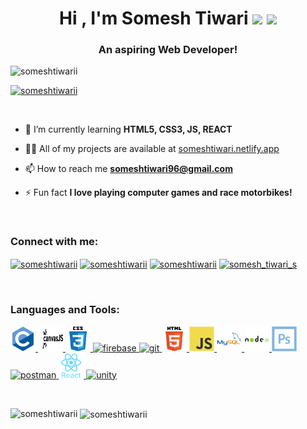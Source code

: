 <h1 align="center">Hi , I'm Somesh Tiwari <img src="https://media.giphy.com/media/hvRJCLFzcasrR4ia7z/giphy.gif" width="28"> <img src="https://emojis.slackmojis.com/emojis/images/1531849430/4246/blob-sunglasses.gif?1531849430" width="28"/></h3></h1>
<h3 align="center">An aspiring Web Developer!</h3>

<p align="left"> <img src="https://komarev.com/ghpvc/?username=someshtiwarii&label=Profile%20views&color=0e75b6&style=flat" alt="someshtiwarii" /> </p>
<p align="left"> <a href="https://twitter.com/someshtiwarii target="blank"><img src="https://img.shields.io/twitter/follow/someshtiwarii?logo=twitter&style=for-the-badge" alt="someshtiwarii" /></a> </p>
<br>

- 🌱 I’m currently learning **HTML5, CSS3, JS, REACT**

- 👨‍💻 All of my projects are available at [someshtiwari.netlify.app](someshtiwari.netlify.app)

- 📫 How to reach me **someshtiwari96@gmail.com**

- ⚡ Fun fact **I love playing computer games and race motorbikes!**
<br>

<h3 align="left">Connect with me:</h3>
<p align="left">
<a href="https://twitter.com/someshtiwarii" target="blank"><img align="center" src="https://raw.githubusercontent.com/rahuldkjain/github-profile-readme-generator/master/src/images/icons/Social/twitter.svg" alt="someshtiwarii" height="30" width="40" /></a>
<a href="https://linkedin.com/in/someshtiwarii" target="blank"><img align="center" src="https://raw.githubusercontent.com/rahuldkjain/github-profile-readme-generator/master/src/images/icons/Social/linked-in-alt.svg" alt="someshtiwarii" height="30" width="40" /></a>
<a href="https://codesandbox.com/someshtiwarii" target="blank"><img align="center" src="https://cdn.jsdelivr.net/npm/simple-icons@3.0.1/icons/codesandbox.svg" alt="someshtiwarii" height="30" width="40" /></a>
<a href="https://instagram.com/somesh_tiwari_s" target="blank"><img align="center" src="https://raw.githubusercontent.com/rahuldkjain/github-profile-readme-generator/master/src/images/icons/Social/instagram.svg" alt="somesh_tiwari_s" height="30" width="40" /></a>
</p>
<br>

<h3 align="left">Languages and Tools:</h3>
<p align="left"> <a href="https://www.cprogramming.com/" target="_blank"> <img src="https://raw.githubusercontent.com/devicons/devicon/master/icons/c/c-original.svg" alt="c" width="40" height="40"/> </a> <a href="https://canvasjs.com" target="_blank"> <img src="https://raw.githubusercontent.com/Hardik0307/Hardik0307/master/assets/canvasjs-charts.svg" alt="canvasjs" width="40" height="40"/> </a> <a href="https://www.w3schools.com/css/" target="_blank"> <img src="https://raw.githubusercontent.com/devicons/devicon/master/icons/css3/css3-original-wordmark.svg" alt="css3" width="40" height="40"/> </a> <a href="https://firebase.google.com/" target="_blank"> <img src="https://www.vectorlogo.zone/logos/firebase/firebase-icon.svg" alt="firebase" width="40" height="40"/> </a> <a href="https://git-scm.com/" target="_blank"> <img src="https://www.vectorlogo.zone/logos/git-scm/git-scm-icon.svg" alt="git" width="40" height="40"/> </a> <a href="https://www.w3.org/html/" target="_blank"> <img src="https://raw.githubusercontent.com/devicons/devicon/master/icons/html5/html5-original-wordmark.svg" alt="html5" width="40" height="40"/> </a> <a href="https://developer.mozilla.org/en-US/docs/Web/JavaScript" target="_blank"> <img src="https://raw.githubusercontent.com/devicons/devicon/master/icons/javascript/javascript-original.svg" alt="javascript" width="40" height="40"/> </a> <a href="https://www.mysql.com/" target="_blank"> <img src="https://raw.githubusercontent.com/devicons/devicon/master/icons/mysql/mysql-original-wordmark.svg" alt="mysql" width="40" height="40"/> </a> <a href="https://nodejs.org" target="_blank"> <img src="https://raw.githubusercontent.com/devicons/devicon/master/icons/nodejs/nodejs-original-wordmark.svg" alt="nodejs" width="40" height="40"/> </a> <a href="https://www.photoshop.com/en" target="_blank"> <img src="https://raw.githubusercontent.com/devicons/devicon/master/icons/photoshop/photoshop-line.svg" alt="photoshop" width="40" height="40"/> </a> <a href="https://postman.com" target="_blank"> <img src="https://www.vectorlogo.zone/logos/getpostman/getpostman-icon.svg" alt="postman" width="40" height="40"/> </a> <a href="https://reactjs.org/" target="_blank"> <img src="https://raw.githubusercontent.com/devicons/devicon/master/icons/react/react-original-wordmark.svg" alt="react" width="40" height="40"/> </a> <a href="https://unity.com/" target="_blank"> <img src="https://www.vectorlogo.zone/logos/unity3d/unity3d-icon.svg" alt="unity" width="40" height="40"/> </a> </p>
<br>
<p><img align="left" src="https://github-readme-stats.vercel.app/api/top-langs?username=someshtiwarii&show_icons=true&locale=en&layout=compact" alt="someshtiwarii" /></p>

<p>&nbsp;<img align="center" src="https://github-readme-stats.vercel.app/api?username=someshtiwarii&show_icons=true&locale=en" alt="someshtiwarii" /></p>
